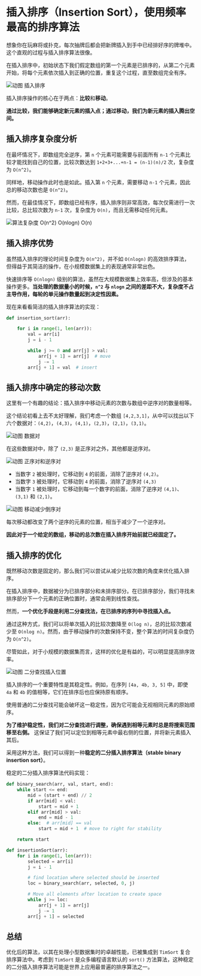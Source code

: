 # 插入排序（Insertion Sort），使用频率最高的排序算法

想象你在玩麻将或扑克，每次抽牌后都会把新牌插入到手中已经排好序的牌堆中。这个直观的过程与插入排序算法很像。

在插入排序中，初始状态下我们假定数组的第一个元素是已排序的，从第二个元素开始，将每个元素依次插入到正确的位置，重复这个过程，直至数组完全有序。

![动图 插入排序](./illustrations//Insertionsort/insertionsort01.gif)

插入排序操作的核心在于两点：**比较**和**移动**。

**通过比较，我们能够确定新元素的插入点；通过移动，我们为新元素的插入腾出空间。**

## 插入排序复杂度分析

在最坏情况下，即数组完全逆序，第 `n` 个元素可能需要与前面所有 `n-1` 个元素比较才能找到自己的位置，比较次数达到 `1+2+3+...+n-1 = (n-1)(n)/2` 次，复杂度为 `O(n^2)`。

同样地，移动操作此时也是如此。插入第 `n` 个元素，需要移动 `n-1` 个元素，因此总的移动次数也是 `O(n^2)`。

然而，在最佳情况下，即数组已经有序，插入排序则非常高效，每次仅需进行一次比较，总比较次数为 `n-1` 次，复杂度为 `O(n)`，而且无需移动任何元素。

![算法复杂度 O(n^2) O(nlogn) O(n)](./illustrations//Insertionsort/insertionsort09.png)

## 插入排序优势

虽然插入排序的理论时间复杂度为 `O(n^2)`，并不如 `O(nlogn)` 的高效排序算法，但得益于其简洁的操作，在小规模数据集上的表现通常非常出色。


快速排序等 `O(nlogn)` 级别的算法，虽然在大规模数据集上效率高，但涉及的基本操作更多。**当处理的数据量小的时候，`n^2` 与 `nlogn` 之间的差距不大，复杂度不占主导作用，每轮的单元操作数量起到决定性因素。**

现在来看看简洁的插入排序算法的实现：

```python
def insertion_sort(arr):

    for i in range(1, len(arr)):
        val = arr[i]
        j = i - 1

        while j >= 0 and arr[j] > val:
            arr[j + 1] = arr[j]  # move
            j -= 1
        arr[j + 1] = val  # insert
```

## 插入排序中确定的移动次数

这里有一个有趣的结论：插入排序中移动元素的次数与数组中逆序对的数量相等。

这个结论初看上去不太好理解，我们考虑一个数组 `[4,2,3,1]`，从中可以找出以下六个数据对：`(4,2)`，`(4,3)`，`(4,1)`，`(2,3)`，`(2,1)`，`(3,1)`。

![动图 数据对](./illustrations//Insertionsort/insertionsort03.gif)

在这些数据对中，除了 `(2,3)` 是正序对之外，其他都是逆序对。

![动图 正序对和逆序对](./illustrations//Insertionsort/insertionsort04.gif)

- 当数字 `2` 被处理时，它移动到 `4` 的前面，消除了逆序对 `(4,2)`。
- 当数字 `3` 被处理时，它移动到 `4` 的前面，消除了逆序对 `(4,3)`
- 当数字 `1` 被处理时，它移动到每一个数字的前面，消除了逆序对 `(4,1)`、`(3,1)` 和 `(2,1)`。

![动图 移动减少倒序对](./illustrations//Insertionsort/insertionsort05.gif)

每次移动都改变了两个逆序的元素的位置，相当于减少了一个逆序对。

**因此对于一个给定的数组，移动的总次数在插入排序开始前就已经固定了。**

## 插入排序的优化

既然移动次数是固定的，那么我们可以尝试从减少比较次数的角度来优化插入排序。

在插入排序中，数据被分为已排序部分和未排序部分。在已排序部分，我们寻找未排序部分下一个元素的正确位置时，通常会用到线性查找。

然而，**一个优化手段是利用二分查找法，在已排序的序列中寻找插入点。**

通过这种方式，我们可以将单次插入的比较次数降至 `O(log n)`，总的比较次数减少至 `O(nlog n)`。然而，由于移动操作的次数保持不变，整个算法的时间复杂度仍为 `O(n^2)`。

尽管如此，对于小规模的数据集而言，这样的优化是有益的，可以明显提高排序效率。

![动图 二分查找插入位置](./illustrations//Insertionsort/insertionsort06.gif)

插入排序的一个重要特性是其稳定性。例如，在序列 `[4a, 4b, 3, 5]` 中，即使 `4a` 和 `4b` 的值相等，它们在排序后也应保持原有顺序。

使用普通的二分查找可能会破坏这一稳定性，因为它可能会无视相同元素的原始顺序。

**为了维护稳定性，我们对二分查找进行调整，确保遇到相等元素时总是将搜索范围移至右侧。** 这保证了我们可以定位到相等元素中最右侧的位置，并将新元素插入其后。

采用这种方法，我们可以得到一种**稳定的二分插入排序算法（stable binary insertion sort）**。

稳定的二分插入排序算法代码实现：

```python
def binary_search(arr, val, start, end):
    while start <= end:
        mid = (start + end) // 2
        if arr[mid] < val:
            start = mid + 1
        elif arr[mid] > val:
            end = mid - 1
        else:  # arr[mid] == val
            start = mid + 1  # move to right for stability

    return start

def insertionSort(arr):
    for i in range(1, len(arr)):
        selected = arr[i]
        j = i - 1

        # find location where selected should be inserted
        loc = binary_search(arr, selected, 0, j)

        # Move all elements after location to create space
        while j >= loc:
            arr[j + 1] = arr[j]
            j -= 1
        arr[j + 1] = selected
```

## 总结

优化后的算法，以其在处理小型数据集时的卓越性能，已被集成到 `TimSort` 复合排序算法中。考虑到 `TimSort` 是众多编程语言默认的 `sort()` 方法算法，这种稳定的二分插入排序算法可能是世界上应用最普遍的排序算法之一。
